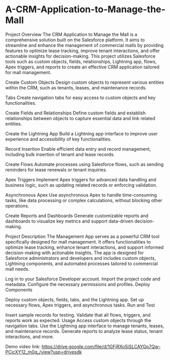 # A-CRM-Application-to-Manage-the-Mall
Project Overview
The CRM Application to Manage the Mall is a comprehensive solution built on the Salesforce platform. It aims to streamline and enhance the management of commercial malls by providing features to optimize lease tracking, improve tenant interactions, and offer actionable insights for decision-making. This project utilizes Salesforce tools such as custom objects, fields, relationships, Lightning app, flows, Apex triggers, and reports to create an effective CRM application tailored for mall management.

Create Custom Objects
Design custom objects to represent various entities within the CRM, such as tenants, leases, and maintenance records.

Tabs
Create navigation tabs for easy access to custom objects and key functionalities.

Create Fields and Relationships
Define custom fields and establish relationships between objects to capture essential data and link related entities.

Create the Lightning App
Build a Lightning app interface to improve user experience and accessibility of key functionalities.

Record Insertion
Enable efficient data entry and record management, including bulk insertion of tenant and lease records.

Create Flows
Automate processes using Salesforce flows, such as sending reminders for lease renewals or tenant inquiries.

Apex Triggers
Implement Apex triggers for advanced data handling and business logic, such as updating related records or enforcing validation.

Asynchronous Apex
Use asynchronous Apex to handle time-consuming tasks, like data processing or complex calculations, without blocking other operations.

Create Reports and Dashboards
Generate customizable reports and dashboards to visualize key metrics and support data-driven decision-making.

Project Description
The Management App serves as a powerful CRM tool specifically designed for mall management. It offers functionalities to optimize lease tracking, enhance tenant interactions, and support informed decision-making with actionable insights. The app is designed for Salesforce administrators and developers and includes custom objects, Lightning components, and automated processes tailored to commercial mall needs.

Log in to your Salesforce Developer account.
Import the project code and metadata.
Configure the necessary permissions and profiles.
Deploy Components

Deploy custom objects, fields, tabs, and the Lightning app.
Set up necessary flows, Apex triggers, and asynchronous tasks.
Run and Test


Insert sample records for testing.
Validate that all flows, triggers, and reports work as expected.
Usage
Access custom objects through the navigation tabs.
Use the Lightning app interface to manage tenants, leases, and maintenance records.
Generate reports to analyze lease status, tenant interactions, and more.



Demo video link:
https://drive.google.com/file/d/1GFjRXo5iSLCAYGp7Qw-PCicXY12_m0q_/view?usp=drivesdk
